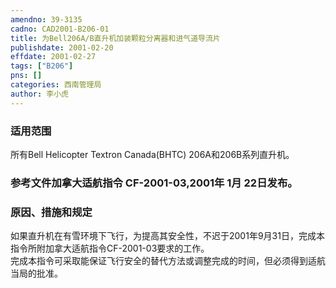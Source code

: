 ```yaml
---
amendno: 39-3135  
cadno: CAD2001-B206-01  
title: 为Bell206A/B直升机加装颗粒分离器和进气道导流片  
publishdate: 2001-02-20  
effdate: 2001-02-27  
tags: ["B206"]  
pns: []  
categories: 西南管理局  
author: 李小虎  
---
```

  
### 适用范围  
所有Bell Helicopter Textron Canada(BHTC) 206A和206B系列直升机。  
  
<!--more-->  
### 参考文件加拿大适航指令 CF-2001-03,2001年 1月 22日发布。  
  
### 原因、措施和规定  
如果直升机在有雪环境下飞行，为提高其安全性，不迟于2001年9月31日，完成本指令所附加拿大适航指令CF-2001-03要求的工作。  
完成本指令可采取能保证飞行安全的替代方法或调整完成的时间，但必须得到适航当局的批准。  
